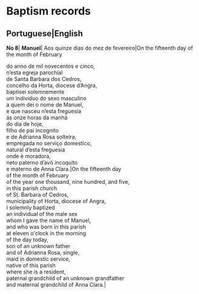 # Baptism records

Portuguese|English
---
<b>No 8</b>|
<b>Manuel</b>|
Aos quinze dias do mez de fevereiro|On the fifteenth day of the month of February



do anno de mil novecentos e cinco,<br>
n’esta egreja parochial<br>
de Santa Barbara dos Cedros,<br>
concelho da Horta, diocese d’Angra,<br>
baptisei solemnemente<br>
um individuo do sexo masculino<br>
a quem dei o nome de Manuel,<br>
e que nasceu n’esta freguesia<br>
ás onze horas da manhã<br>
do dia de hoje,<br>
filho de pai incognito<br>
e de Adrianna Rosa solteira,<br>
empregada no serviço domestico,<br>
natural d’esta freguesia<br>
onde é moradora,<br>
neto paterno d’avô incoquito<br>
e materno de Anna Clara.|On the fifteenth day<br>
of the month of February<br>
of the year one thousand, nine hundred, and five,<br>
in this parish church<br>
of St. Barbara of Cedros,<br>
municipality of Horta, diocese of Angra,<br>
I solemnly baptized<br>
an individual of the male sex<br>
whom I gave the name of Manuel,<br>
and who was born in this parish<br>
at eleven o'clock in the morning<br>
of the day today,<br>
son of an unknown father<br>
and of Adrianna Rosa, single,<br>
maid in domestic service,<br>
native of this parish<br>
where she is a resident,<br>
paternal grandchild of an unknown grandfather<br>
and maternal grandchild of Anna Clara.|
